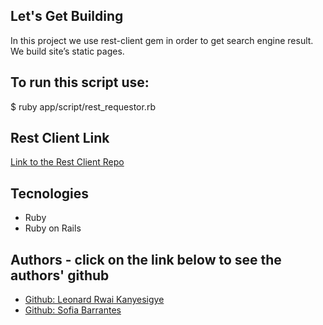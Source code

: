 ## Let's Get Building

In this project we use rest-client gem in order to get search engine result. We build site’s static pages.

## To run this script use:
$ ruby app/script/rest_requestor.rb

## Rest Client Link

<a href="https://github.com/rest-client/rest-client">Link to the Rest Client Repo</a>

## Tecnologies

* Ruby
* Ruby on Rails

## Authors - click on the link below to see the authors' github

* <a href="https://github.com/rmauritsson"> Github: Leonard Rwai Kanyesigye</a>
* <a href="https://github.com/SofiBretz">Github: Sofia Barrantes</a>
